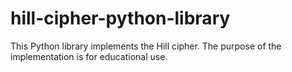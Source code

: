 # hill-cipher-python-library
This Python library implements the Hill cipher. The purpose of the implementation is for educational use.
